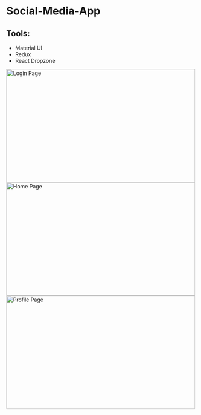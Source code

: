 # Social-Media-App

## Tools:
- Material UI
- Redux
- React Dropzone

<img align="center" src="https://user-images.githubusercontent.com/100605170/211251066-3e511c89-56f3-450a-9342-ebb0df2b1b90.png" alt="Login Page" width="500" height="300" >

<img align="center" src="https://user-images.githubusercontent.com/100605170/211250820-7eefe67f-bc99-41ff-aa10-ef1eff83ec11.png" alt="Home Page" width="500" height="300">

<img align="center" src="https://user-images.githubusercontent.com/100605170/211251811-620120b3-2fca-4ee8-b976-99eae6c20fb3.png" alt="Profile Page" width="500" height="300">



